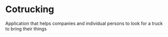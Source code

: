 # Cotrucking

Application that helps companies and individual persons to look for a truck to bring their things
